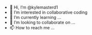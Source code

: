 - 👋 Hi, I’m @kylemasterd1
- 👀 I’m interested in collaborative coding
- 🌱 I’m currently learning ...
- 💞️ I’m looking to collaborate on ...
- 📫 How to reach me ...

<!---
kylemasterd1/kylemasterd1 is a ✨ special ✨ repository because its `README.md` (this file) appears on your GitHub profile.
You can click the Preview link to take a look at your changes.
--->
